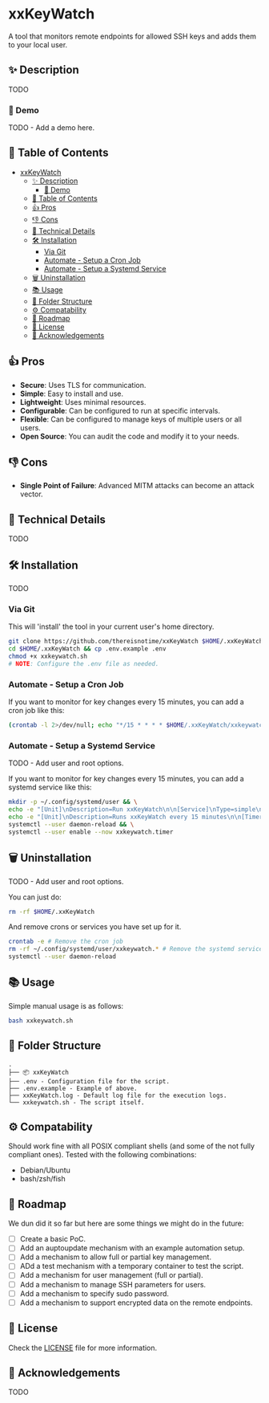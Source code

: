 # xxKeyWatch

A tool that monitors remote endpoints for allowed SSH keys and adds them to your local user.

## ✨ Description

TODO

### 🎥 Demo

TODO - Add a demo here.

## 📝 Table of Contents

- [xxKeyWatch](#xxkeywatch)
  - [✨ Description](#-description)
    - [🎥 Demo](#-demo)
  - [📝 Table of Contents](#-table-of-contents)
  - [👍 Pros](#-pros)
  - [👎 Cons](#-cons)
  - [🔩 Technical Details](#-technical-details)
  - [🛠️ Installation](#️-installation)
    - [Via Git](#via-git)
    - [Automate - Setup a Cron Job](#automate---setup-a-cron-job)
    - [Automate - Setup a Systemd Service](#automate---setup-a-systemd-service)
  - [🗑️ Uninstallation](#️-uninstallation)
  - [📚 Usage](#-usage)
  - [📁 Folder Structure](#-folder-structure)
  - [⚙️ Compatability](#️-compatability)
  - [🚀 Roadmap](#-roadmap)
  - [📜 License](#-license)
  - [🙏 Acknowledgements](#-acknowledgements)
  
## 👍 Pros

- **Secure**: Uses TLS for communication.
- **Simple**: Easy to install and use.
- **Lightweight**: Uses minimal resources.
- **Configurable**: Can be configured to run at specific intervals.
- **Flexible**: Can be configured to manage keys of multiple users or all users.
- **Open Source**: You can audit the code and modify it to your needs.

## 👎 Cons

- **Single Point of Failure**: Advanced MITM attacks can become an attack vector.

## 🔩 Technical Details

TODO

## 🛠️ Installation

TODO

### Via Git

This will 'install' the tool in your current user's home directory.

```bash
git clone https://github.com/thereisnotime/xxKeyWatch $HOME/.xxKeyWatch
cd $HOME/.xxKeyWatch && cp .env.example .env
chmod +x xxkeywatch.sh
# NOTE: Configure the .env file as needed.
```

### Automate - Setup a Cron Job

If you want to monitor for key changes every 15 minutes, you can add a cron job like this:

```bash
(crontab -l 2>/dev/null; echo "*/15 * * * * $HOME/.xxKeyWatch/xxkeywatch.sh") | crontab -
```

### Automate - Setup a Systemd Service

TODO - Add user and root options.

If you want to monitor for key changes every 15 minutes, you can add a systemd service like this:

```bash
mkdir -p ~/.config/systemd/user && \
echo -e "[Unit]\nDescription=Run xxKeyWatch\n\n[Service]\nType=simple\nExecStart=$HOME/.xxKeyWatch/xxkeywatch.sh" > ~/.config/systemd/user/xxkeywatch.service && \
echo -e "[Unit]\nDescription=Runs xxKeyWatch every 15 minutes\n\n[Timer]\nOnCalendar=*:0/15\nPersistent=true\n\n[Install]\nWantedBy=timers.target" > ~/.config/systemd/user/xxkeywatch.timer && \
systemctl --user daemon-reload && \
systemctl --user enable --now xxkeywatch.timer
```

## 🗑️ Uninstallation

TODO - Add user and root options.

You can just do:

```bash
rm -rf $HOME/.xxKeyWatch
```

And remove crons or services you have set up for it.

```bash
crontab -e # Remove the cron job
rm -rf ~/.config/systemd/user/xxkeywatch.* # Remove the systemd service and timer
systemctl --user daemon-reload
```

## 📚 Usage

Simple manual usage is as follows:

```bash
bash xxkeywatch.sh
```

## 📁 Folder Structure

```text
.
├── 📦 xxKeyWatch
├── .env - Configuration file for the script.
├── .env.example - Example of above.
├── xxKeyWatch.log - Default log file for the execution logs.
└── xxkeywatch.sh - The script itself.
```

## ⚙️ Compatability

Should work fine with all POSIX compliant shells (and some of the not fully compliant ones). Tested with the following combinations:

- Debian/Ubuntu
- bash/zsh/fish

## 🚀 Roadmap

We dun did it so far but here are some things we might do in the future:

- [ ] Create a basic PoC.
- [ ] Add an auptoupdate mechanism with an example automation setup.
- [ ] Add a mechanism to allow full or partial key management.
- [ ] ADd a test mechanism with a temporary container to test the script.
- [ ] Add a mechanism for user management (full or partial).
- [ ] Add a mechanism to manage SSH parameters for users.
- [ ] Add a mechanism to specify sudo password.
- [ ] Add a mechanism to support encrypted data on the remote endpoints.

## 📜 License

Check the [LICENSE](LICENSE) file for more information.

## 🙏 Acknowledgements

TODO
